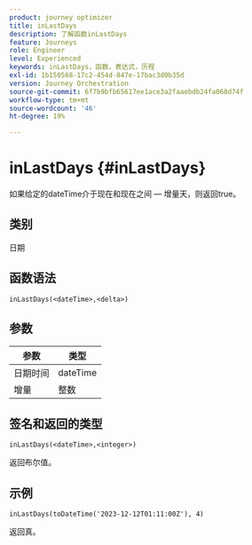 ```yaml
---
product: journey optimizer
title: inLastDays
description: 了解函数inLastDays
feature: Journeys
role: Engineer
level: Experienced
keywords: inLastDays，函数，表达式，历程
exl-id: 1b150568-17c2-454d-847e-17bac3d0b35d
version: Journey Orchestration
source-git-commit: 6f7b9bfb65617ee1ace3a2faaebdb24fa068d74f
workflow-type: tm+mt
source-wordcount: '46'
ht-degree: 19%

---
```


# inLastDays {#inLastDays}

如果给定的dateTime介于现在和现在之间 — 增量天，则返回true。

## 类别

日期

## 函数语法

`inLastDays(<dateTime>,<delta>)`

## 参数

| 参数 | 类型 |
|-----------|------------------|
| 日期时间 | dateTime |
| 增量 | 整数 |

## 签名和返回的类型

`inLastDays(<dateTime>,<integer>)`

返回布尔值。

## 示例

`inLastDays(toDateTime('2023-12-12T01:11:00Z'), 4)`

返回真。
